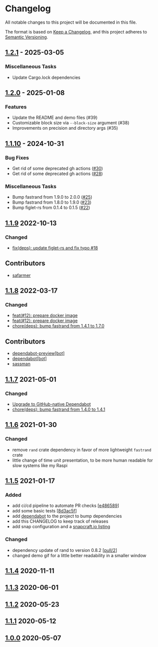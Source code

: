 # Changelog
All notable changes to this project will be documented in this file.

The format is based on [Keep a Changelog](https://keepachangelog.com/en/1.0.0/),
and this project adheres to [Semantic Versioning](https://semver.org/spec/v2.0.0.html).

## [1.2.1] - 2025-03-05
[1.2.1]: https://github.com/sassman/ssd-benchmark-rs/compare/1.2.0...1.2.1

### Miscellaneous Tasks

- Update Cargo.lock dependencies

<!-- generated by git-cliff -->
## [1.2.0] - 2025-01-08
[1.2.0]: https://github.com/sassman/ssd-benchmark-rs/compare/1.1.10...1.2.0

### Features

- Update the README and demo files (#39)
- Customizable block size via `--block-size` argument (#38)
- Improvements on precision and directory args (#35)

<!-- generated by git-cliff -->
## [1.1.10] - 2024-10-31
[1.1.10]: https://github.com/sassman/ssd-benchmark-rs/compare/1.1.9...1.1.10

### Bug Fixes

- Get rid of some deprecated gh actions ([#30](https://github.com/sassman/ssd-benchmark-rs/pull/30))
- Get rid of some deprecated gh actions ([#28](https://github.com/sassman/ssd-benchmark-rs/pull/28))

### Miscellaneous Tasks

- Bump fastrand from 1.9.0 to 2.0.0 ([#25](https://github.com/sassman/ssd-benchmark-rs/pull/25))
- Bump fastrand from 1.8.0 to 1.9.0 ([#23](https://github.com/sassman/ssd-benchmark-rs/pull/23))
- Bump figlet-rs from 0.1.4 to 0.1.5 ([#22](https://github.com/sassman/ssd-benchmark-rs/pull/22))

<!-- generated by git-cliff -->
## [1.1.9] 2022-10-13
[1.1.9]: https://github.com/sassman/ssd-benchmark-rs/compare/v1.1.8...v1.1.9

### Changed
- [fix(deps): update figlet-rs and fix typo #18](https://github.com/sassman/ssd-benchmark-rs/pull/18)

## Contributors
- [safarmer](https://github.com/safarmer)

## [1.1.8] 2022-03-17
[1.1.8]: https://github.com/sassman/ssd-benchmark-rs/compare/v1.1.7...v1.1.8

### Changed
- [feat(#12): prepare docker image](https://github.com/sassman/ssd-benchmark-rs/pull/14)
- [feat(#12): prepare docker image](https://github.com/sassman/ssd-benchmark-rs/pull/13)
- [chore(deps): bump fastrand from 1.4.1 to 1.7.0](https://github.com/sassman/ssd-benchmark-rs/pull/10)

## Contributors
- [dependabot-preview[bot]](https://github.com/apps/dependabot-preview)
- [dependabot[bot]](https://github.com/apps/dependabot)
- [sassman](https://github.com/sassman)

## [1.1.7] 2021-05-01
[1.1.7]: https://github.com/sassman/ssd-benchmark-rs/compare/v1.1.6...v1.1.7

### Changed
- [Upgrade to GitHub-native Dependabot](https://github.com/sassman/ssd-benchmark-rs/pull/5)
- [chore(deps): bump fastrand from 1.4.0 to 1.4.1](https://github.com/sassman/ssd-benchmark-rs/pull/4)

## [1.1.6] 2021-01-30
[1.1.6]: https://github.com/sassman/ssd-benchmark-rs/compare/v1.1.6...v1.1.5

### Changed
- remove `rand` crate dependency in favor of more lightweight `fastrand` crate
- little change of time unit presentation, to be more human readable for slow systems like my Raspi

## [1.1.5] 2021-01-17
[1.1.5]: https://github.com/sassman/ssd-benchmark-rs/compare/v1.1.5...v1.1.4

### Added
- add ci/cd pipeline to automate PR checks [[e486589](https://github.com/sassman/ssd-benchmark-rs/commit/e4865890fd55936eaf9e2bddb39a5276185a9c99)]
- add some basic tests [[8d3ac5f](https://github.com/sassman/ssd-benchmark-rs/commit/8d3ac5f4dcb8b39b8a033759930b2e8a5d848144)]
- add [dependabot](https://app.dependabot.com/) to the project to bump dependencies
- add this CHANGELOG to keep track of releases
- add snap configuration and a [snapcraft.io listing](https://snapcraft.io/ssd-benchmark)
### Changed
- dependency update of rand to version 0.8.2 [[pull/2](https://github.com/sassman/ssd-benchmark-rs/pull/2)]
- changed demo gif for a little better readability in a smaller window

## [1.1.4] 2020-11-11
[1.1.4]: https://github.com/sassman/ssd-benchmark-rs/compare/v1.1.3...v1.1.4
## [1.1.3] 2020-06-01
[1.1.3]: https://github.com/sassman/ssd-benchmark-rs/compare/v1.1.3...v1.1.4
## [1.1.2] 2020-05-23
[1.1.2]: https://github.com/sassman/ssd-benchmark-rs/compare/v1.1.2...v1.1.3
## [1.1.1] 2020-05-12
[1.1.1]: https://github.com/sassman/ssd-benchmark-rs/compare/v1.1.0...v1.1.1
## [1.0.0] 2020-05-07
[1.0.0]: https://github.com/sassman/ssd-benchmark-rs/compare/v1.0.0...v1.1.0

